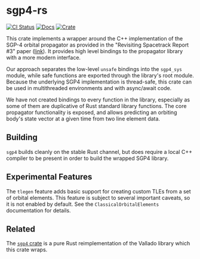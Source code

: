 # sgp4-rs

[![CI Status](https://github.com/nsat/sgp4-rs/workflows/Rust/badge.svg)](https://github.com/nsat/sgp4-rs/actions)
[![Docs](https://docs.rs/sgp4-rs/badge.svg)](https://docs.rs/sgp4-rs/)
[![Crate](https://img.shields.io/crates/v/sgp4-rs)](https://crates.io/crates/sgp4-rs)

This crate implements a wrapper around the C++ implementation of the SGP-4 orbital propagator as
provided in the "Revisiting Spacetrack Report #3" paper
([link](https://celestrak.com/publications/AIAA/2006-6753/)). It provides high level bindings to the
propagator library with a more modern interface.

Our approach separates the low-level `unsafe` bindings into the `sgp4_sys` module, while safe
functions are exported through the library's root module. Because the underlying SGP4 implementation
is thread-safe, this crate can be used in multithreaded environments and with async/await code.

We have not created bindings to every function in the library, especially as some of them are
duplicative of Rust standard library functions. The core propagator functionality is exposed, and
allows predicting an orbiting body's state vector at a given time from two line element data.

## Building

`sgp4` builds cleanly on the stable Rust channel, but does require a local C++ compiler to be
present in order to build the wrapped SGP4 library.

## Experimental Features

The `tlegen` feature adds basic support for creating custom TLEs from a set of orbital elements.
This feature is subject to several important caveats, so it is not enabled by default. See the
`ClassicalOrbitalElements` documentation for details.

## Related

The [`sgp4` crate](https://github.com/neuromorphicsystems/sgp4) is a pure Rust reimplementation of
the Vallado library which this crate wraps.
